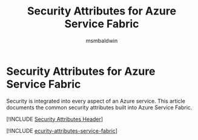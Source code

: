 ﻿---
title: Security Attributes for Azure Service Fabric
description: A checklist of common security attributes for evaluating Azure Service Fabric
services: service-fabric
documentationcenter: ''
author: msmbaldwin
manager: barbkess

ms.service: service-fabric
ms.topic: conceptual
ms.date: 04/03/2019
ms.author: mbaldwin

---
# Security Attributes for Azure Service Fabric

Security is integrated into every aspect of an Azure service. This article documents the common security attributes built into Azure Service Fabric. 

[!INCLUDE [Security Attributes Header](../../includes/security-attributes-header.md)]

[!INCLUDE [ecurity-attributes-service-fabric](../../includes/security-attributes-service-fabric.md)]
